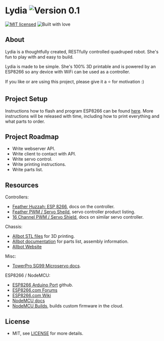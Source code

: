 # Lydia ![Version 0.1](https://img.shields.io/badge/Version-0.1-green.svg)


[![MIT licensed](https://img.shields.io/badge/license-MIT-blue.svg)](/LICENSE)
![Built with love](https://img.shields.io/badge/built%20with-%E2%9D%A4-FF8080.svg)

## About

Lydia is a thoughtfully created, RESTfully controlled quadruped robot. She's fun to play with and easy to build.

Lydia is made to be simple. She's 100% 3D printable and is powered by an ESP8266 so any device with WiFi can be used as a controller.

If you like or are using this project, please give it a :star: for motivation :)

## Project Setup

Instructions how to flash and program ESP8266 can be found [here](/arduino/README.md). More instructions will be released with time, including how to print everything and what parts to order.


## Project Roadmap

- Write webserver API.
- Write client to contact with API.
- Write servo control.
- Write printing instructions.
- Write parts list.

## Resources

Controllers:

- [Feather Huzzah: ESP 8266](https://learn.adafruit.com/adafruit-feather-huzzah-esp8266?view=all), docs on the controller.
- [Feather PWM / Servo Sheild](https://www.adafruit.com/products/2928), servo controller product listing.
- [16 Channel PWM / Servo Shield](https://learn.adafruit.com/adafruit-16-channel-pwm-slash-servo-shield?view=all), docs on similar servo controller.

Chassis:

- [Allbot STL files](http://www.thingiverse.com/thing:1434665) for 3D printing.
- [Allbot documentation](http://manuals.velleman.eu/category.php) for parts list, assembly information.
- [Allbot Website](http://www.allbot.eu/)

Misc:

- [TowerPro SG99 Microservo docs](http://www.micropik.com/PDF/SG90Servo.pdf).

ESP8266 / NodeMCU:

- [ESP8266 Arduino Port](https://github.com/esp8266/Arduino) github.
- [ESP8266.com Forums](http://www.esp8266.com/)
- [ESP8266.com Wiki](http://www.esp8266.com/wiki)
- [NodeMCU docs](http://nodemcu.readthedocs.io/en/dev/)
- [NodeMCU Builds](http://nodemcu-build.com/), builds custom firmware in the cloud.

## License

- MIT, see [LICENSE](/LICENSE) for more details.
